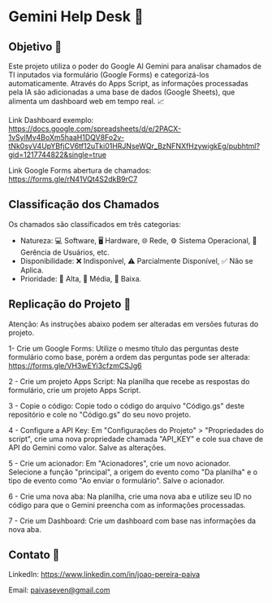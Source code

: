 # Gemini Help Desk 🤖

## Objetivo 🎯

Este projeto utiliza o poder do Google AI Gemini para analisar chamados de TI inputados via formulário (Google Forms) e categorizá-los automaticamente. Através do Apps Script, as informações processadas pela IA são adicionadas a uma base de dados (Google Sheets), que alimenta um dashboard web em tempo real. 📈

Link Dashboard exemplo: https://docs.google.com/spreadsheets/d/e/2PACX-1vSylMv4BoXm5haaH1DQV8Fo2v-tNk0syV4UpYBfjCV6tf12uTki01HRJNseWQr_BzNFNXfHzywigkEg/pubhtml?gid=1217744822&single=true

Link Google Forms abertura de chamados: https://forms.gle/rN41VQt4S2dkB9rC7

## Classificação dos Chamados

Os chamados são classificados em três categorias:

* Natureza: 💻 Software, 🖥️ Hardware, 🌐 Rede, ⚙️ Sistema Operacional, 👥 Gerência de Usuários, etc.
* Disponibilidade: ❌ Indisponível, ⚠️ Parcialmente Disponível, ✅ Não se Aplica.
* Prioridade: 🔺 Alta, 🔶 Média, 🔷 Baixa.
  
## Replicação do Projeto 🔨

Atenção: As instruções abaixo podem ser alteradas em versões futuras do projeto.

1- Crie um Google Forms: Utilize o mesmo título das perguntas deste formulário como base, porém a ordem das perguntas pode ser alterada: https://forms.gle/VH3wEYi3cfzmCSJg6

2 - Crie um projeto Apps Script: Na planilha que recebe as respostas do formulário, crie um projeto Apps Script.

3 - Copie o código: Copie todo o código do arquivo "Código.gs" deste repositório e cole no "Código.gs" do seu novo projeto.

4 - Configure a API Key: Em "Configurações do Projeto" > "Propriedades do script", crie uma nova propriedade chamada "API_KEY" e cole sua chave de API do Gemini como valor. Salve as alterações.

5 - Crie um acionador: Em "Acionadores", crie um novo acionador. Selecione a função "principal", a origem do evento como "Da planilha" e o tipo de evento como "Ao enviar o formulário". Salve o acionador.

6 - Crie uma nova aba: Na planilha, crie uma nova aba e utilize seu ID no código para que o Gemini preencha com as informações processadas.

7 - Crie um Dashboard: Crie um dashboard com base nas informações da nova aba.

## Contato 🤝

LinkedIn: https://www.linkedin.com/in/joao-pereira-paiva

Email: paivaseven@gmail.com
